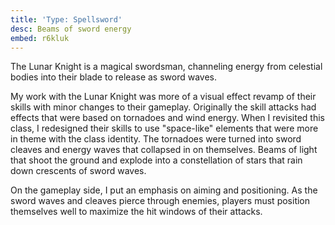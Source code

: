 ```yaml
---
title: 'Type: Spellsword'
desc: Beams of sword energy
embed: r6kluk
---
```


The Lunar Knight is a magical swordsman, channeling energy from celestial bodies into their blade to release as sword waves.

My work with the Lunar Knight was more of a visual effect revamp of their skills with minor changes to their gameplay.
Originally the skill attacks had effects that were based on tornadoes and wind energy. When I revisited this class,
I redesigned their skills to use "space-like" elements that were more in theme with the class identity.
The tornadoes were turned into sword cleaves and energy waves that collapsed in on themselves.
Beams of light that shoot the ground and explode into a constellation of stars that rain down crescents of sword waves.

On the gameplay side, I put an emphasis on aiming and positioning. As the sword waves and cleaves
pierce through enemies, players must position themselves well to maximize the hit windows of their attacks.